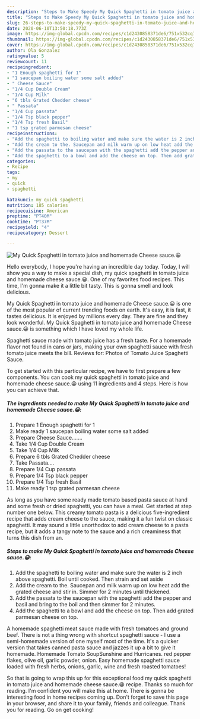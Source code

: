 ```yaml
---
description: "Steps to Make Speedy My Quick Spaghetti in tomato juice and homemade Cheese sauce.😀"
title: "Steps to Make Speedy My Quick Spaghetti in tomato juice and homemade Cheese sauce.😀"
slug: 26-steps-to-make-speedy-my-quick-spaghetti-in-tomato-juice-and-homemade-cheese-sauce
date: 2020-06-10T13:50:18.773Z
image: https://img-global.cpcdn.com/recipes/c1d2430858371de6/751x532cq70/my-quick-spaghetti-in-tomato-juice-and-homemade-cheese-sauce😀-recipe-main-photo.jpg
thumbnail: https://img-global.cpcdn.com/recipes/c1d2430858371de6/751x532cq70/my-quick-spaghetti-in-tomato-juice-and-homemade-cheese-sauce😀-recipe-main-photo.jpg
cover: https://img-global.cpcdn.com/recipes/c1d2430858371de6/751x532cq70/my-quick-spaghetti-in-tomato-juice-and-homemade-cheese-sauce😀-recipe-main-photo.jpg
author: Ola Gonzalez
ratingvalue: 5
reviewcount: 11
recipeingredient:
- "1 Enough spaghetti for 1"
- "1 saucepan boiling water some salt added"
- " Cheese Sauce"
- "1/4 Cup Double Cream"
- "1/4 Cup Milk"
- "6 tbls Grated Chedder cheese"
- " Passata"
- "1/4 Cup passata"
- "1/4 Tsp black pepper"
- "1/4 Tsp fresh Basil"
- "1 tsp grated parmesan cheese"
recipeinstructions:
- "Add the spaghetti to boiling water and make sure the water is 2 inch above spaghetti. Boil until cooked. Then strain and set aside"
- "Add the cream to the. Saucepan and milk warm up on low heat add the grated cheese and stir in. Simmer for 2 minutes until thickened."
- "Add the passata to the saucepan with the spaghetti add the pepper and basil and bring to the boil and then simmer for 2 minutes."
- "Add the spaghetti to a bowl and add the cheese on top. Then add grated parmesan cheese on top."
categories:
- Recipe
tags:
- my
- quick
- spaghetti

katakunci: my quick spaghetti 
nutrition: 185 calories
recipecuisine: American
preptime: "PT40M"
cooktime: "PT37M"
recipeyield: "4"
recipecategory: Dessert

---
```



![My Quick Spaghetti in tomato juice and homemade Cheese sauce.😀](https://img-global.cpcdn.com/recipes/c1d2430858371de6/751x532cq70/my-quick-spaghetti-in-tomato-juice-and-homemade-cheese-sauce😀-recipe-main-photo.jpg)

Hello everybody, I hope you're having an incredible day today. Today, I will show you a way to make a special dish, my quick spaghetti in tomato juice and homemade cheese sauce.😀. One of my favorites food recipes. This time, I'm gonna make it a little bit tasty. This is gonna smell and look delicious.

My Quick Spaghetti in tomato juice and homemade Cheese sauce.😀 is one of the most popular of current trending foods on earth. It's easy, it is fast, it tastes delicious. It is enjoyed by millions every day. They are fine and they look wonderful. My Quick Spaghetti in tomato juice and homemade Cheese sauce.😀 is something which I have loved my whole life.

Spaghetti sauce made with tomato juice has a fresh taste. For a homemade flavor not found in cans or jars, making your own spaghetti sauce with fresh tomato juice meets the bill. Reviews for: Photos of Tomato Juice Spaghetti Sauce.


To get started with this particular recipe, we have to first prepare a few components. You can cook my quick spaghetti in tomato juice and homemade cheese sauce.😀 using 11 ingredients and 4 steps. Here is how you can achieve that.

<!--inarticleads1-->

##### The ingredients needed to make My Quick Spaghetti in tomato juice and homemade Cheese sauce.😀:

1. Prepare 1 Enough spaghetti for 1
1. Make ready 1 saucepan boiling water some salt added
1. Prepare  Cheese Sauce.......
1. Take 1/4 Cup Double Cream
1. Take 1/4 Cup Milk
1. Prepare 6 tbls Grated Chedder cheese
1. Take  Passata....
1. Prepare 1/4 Cup passata
1. Prepare 1/4 Tsp black pepper
1. Prepare 1/4 Tsp fresh Basil
1. Make ready 1 tsp grated parmesan cheese


As long as you have some ready made tomato based pasta sauce at hand and some fresh or dried spaghetti, you can have a meal. Get started at step number one below. This creamy tomato pasta is a delicious five-ingredient recipe that adds cream cheese to the sauce, making it a fun twist on classic spaghetti. It may sound a little unorthodox to add cream cheese to a pasta recipe, but it adds a tangy note to the sauce and a rich creaminess that turns this dish from an. 

<!--inarticleads2-->

##### Steps to make My Quick Spaghetti in tomato juice and homemade Cheese sauce.😀:

1. Add the spaghetti to boiling water and make sure the water is 2 inch above spaghetti. Boil until cooked. Then strain and set aside
1. Add the cream to the. Saucepan and milk warm up on low heat add the grated cheese and stir in. Simmer for 2 minutes until thickened.
1. Add the passata to the saucepan with the spaghetti add the pepper and basil and bring to the boil and then simmer for 2 minutes.
1. Add the spaghetti to a bowl and add the cheese on top. Then add grated parmesan cheese on top.


A homemade spaghetti meat sauce made with fresh tomatoes and ground beef. There is not a thing wrong with shortcut spaghetti sauce - I use a semi-homemade version of one myself most of the time. It&#39;s a quicker version that takes canned pasta sauce and jazzes it up a bit to give it homemade. Homemade Tomato SoupSunshine and Hurricanes. red pepper flakes, olive oil, garlic powder, onion. Easy homemade spaghetti sauce loaded with fresh herbs, onions, garlic, wine and fresh roasted tomatoes! 

So that is going to wrap this up for this exceptional food my quick spaghetti in tomato juice and homemade cheese sauce.😀 recipe. Thanks so much for reading. I'm confident you will make this at home. There is gonna be interesting food in home recipes coming up. Don't forget to save this page in your browser, and share it to your family, friends and colleague. Thank you for reading. Go on get cooking!
